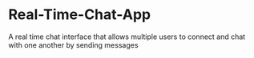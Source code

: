 # Real-Time-Chat-App
A real time chat interface that allows multiple users to connect and chat with one another by sending messages
